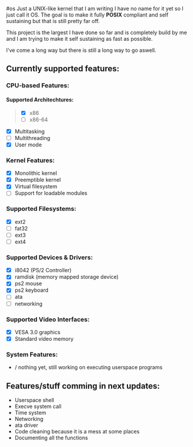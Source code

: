#os
Just a UNIX-like kernel that I am writing
I have no name for it yet so I just call it OS.
The goal is to make it fully **POSIX** compliant
and self sustaining but that is still pretty far off.

This project is the largest I have done so far
and is completely build by me and I am trying to
make it self sustaining as fast as possible.

I've come a long way but there is still a 
long way to go aswell.

## Currently supported features:
### CPU-based Features:
#### Supported Architechtures:
> - [X] x86
> - [ ] x86-64

- [X] Multitasking
- [ ] Multithreading
- [X] User mode

### Kernel Features:
- [X] Monolithic kernel
- [X] Preemptible kernel
- [X] Virtual filesystem
- [ ] Support for loadable modules

### Supported Filesystems:
- [X] ext2
- [ ] fat32
- [ ] ext3
- [ ] ext4

### Supported Devices & Drivers:
- [X] i8042        (PS/2 Controller)
- [X] ramdisk      (memory mapped storage device)
- [X] ps2 mouse 
- [X] ps2 keyboard
- [ ] ata
- [ ] networking

### Supported Video Interfaces:
- [X] VESA 3.0 graphics
- [X] Standard video memory

### System Features:
- / nothing yet, still working on executing userspace programs

## Features/stuff comming in next updates:
- Userspace shell
- Execve system call
- Time system
- Networking
- ata driver
- Code cleaning because it is a mess at some places
- Documenting all the functions 

